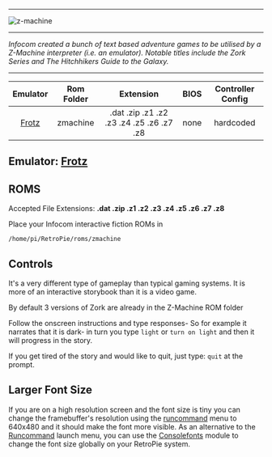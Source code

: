 ***
![z-machine](https://cloud.githubusercontent.com/assets/10035308/12212915/3dbf6b90-b62d-11e5-8f13-0b1a61bcbdf8.png)
***
_Infocom created a bunch of text based adventure games to be utilised by a Z-Machine interpreter (i.e. an emulator). Notable titles include the Zork Series and The Hitchhikers Guide to the Galaxy._

***

| Emulator | Rom Folder | Extension | BIOS |  Controller Config |
| :---: | :---: | :---: | :---: | :---: |
| [Frotz](http://frotz.sourceforge.net/) | zmachine | .dat .zip .z1 .z2 .z3 .z4 .z5 .z6 .z7 .z8 | none | hardcoded |

## Emulator: [Frotz](http://frotz.sourceforge.net/)

## ROMS
Accepted File Extensions: **.dat .zip .z1 .z2 .z3 .z4 .z5 .z6 .z7 .z8**

Place your Infocom interactive fiction ROMs in 
```
/home/pi/RetroPie/roms/zmachine
```

## Controls

It's a very different type of gameplay than typical gaming systems. It is more of an interactive storybook than it is a video game.

By default 3 versions of Zork are already in the Z-Machine ROM folder

Follow the onscreen instructions and type responses- So for example it narrates that it is dark- in turn you type `light` or `turn on light` and then it will progress in the story. 

If you get tired of the story and would like to quit, just type: `quit` at the prompt.

## Larger Font Size

If you are on a high resolution screen and the font size is tiny you can change the framebuffer's resolution using the [runcommand](Runcommand) menu to 640x480 and it should make the font more visible. As an alternative to the [Runcommand](Runcommand) launch menu, you can use the [Consolefonts](FAQ.md#how-can-i-increase-the-console-font-size) module to change the font size globally on your RetroPie system.